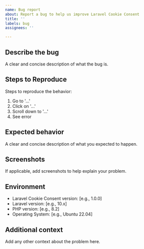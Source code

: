 ```yaml
---
name: Bug report
about: Report a bug to help us improve Laravel Cookie Consent
title: ''
labels: bug
assignees: ''

---
```


## Describe the bug
A clear and concise description of what the bug is.

## Steps to Reproduce
Steps to reproduce the behavior:
1. Go to '...'
2. Click on '...'
3. Scroll down to '...'
4. See error

## Expected behavior
A clear and concise description of what you expected to happen.

## Screenshots
If applicable, add screenshots to help explain your problem.

## Environment
- Laravel Cookie Consent version: [e.g., 1.0.0]
- Laravel version: [e.g., 10.x]
- PHP version: [e.g., 8.2]
- Operating System: [e.g., Ubuntu 22.04]

## Additional context
Add any other context about the problem here.
